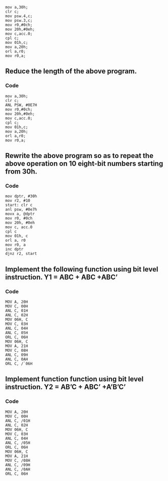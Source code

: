 ``` Assembly
mov a,30h;
clr c;
mov psw.4,c;
mov psw.3,c;
mov r0,#0ch;
mov 20h,#0eh;
mov c,acc.0;
cpl c;
mov 01h,c;
mov a,20h;
orl a,r0;
mov r0,a;
```
## Reduce the length of the above program.
### Code
``` Assembly
mov a,30h;
clr c;
ANL PSW, #0E7H
mov r0,#0ch;
mov 20h,#0eh;
mov c,acc.0;
cpl c;
mov 01h,c;
mov a,20h;
orl a,r0;
mov r0,a;
```

## Rewrite the above program so as to repeat the above operation on 10 eight-bit numbers starting from 30h.
### Code
``` Assembly
mov dptr, #30h
mov r2, #10
start: clr c
anl psw, #0e7h
movx a, @dptr
mov r0, #0ch
mov 20h, #0eh
mov c, acc.0
cpl c
mov 01h, c
orl a, r0
mov r0, a
inc dptr
djnz r2, start
```

## Implement the following function using bit level instruction. Y1 = ABC + ABC +ABC’
### Code
``` Assembly
MOV A, 20H
MOV C, 00H
ANL C, 01H
ANL C, 02H
MOV 06H, C
MOV C, 03H
ANL C, 04H
ANL C, 05H
ORL C, 06H
MOV 06H, C
MOV A, 21H
MOV C, 08H
ANL C, 09H
ANL C, 0AH
ORL C, /`06H
```

## Implement function function using bit level instruction. Y2 = AB’C + ABC’ +A’B’C’
### Code
``` Assembly
MOV A, 20H
MOV C, 00H
ANL C, /01H
ANL C, 02H
MOV 06H, C
MOV C, 03H
ANL C, 04H
ANL C, /05H
ORL C, 06H
MOV 06H, C
MOV A, 21H
MOV C, /08H
ANL C, /09H
ANL C, /0AH
ORL C, 06H
```
